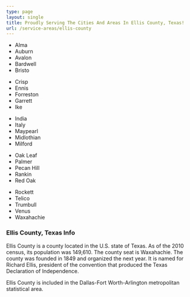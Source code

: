 ```yaml
---
type: page
layout: single
title: Proudly Serving The Cities And Areas In Ellis County, Texas!
url: /service-areas/ellis-county
---
```


<section class="counties">

- Alma
- Auburn
- Avalon
- Bardwell
- Bristo

* Crisp
* Ennis
* Forreston
* Garrett
* Ike

- India
- Italy
- Maypearl
- Midlothian
- Milford

* Oak Leaf
* Palmer
* Pecan Hill
* Rankin
* Red Oak

- Rockett
- Telico
- Trumbull
- Venus 
- Waxahachie

 </section>

 ### Ellis County, Texas Info

 Ellis County is a county located in the U.S. state of Texas. As of the 2010 census, its population was 149,610. The county seat is Waxahachie. The county was founded in 1849 and organized the next year. It is named for Richard Ellis, president of the convention that produced the Texas Declaration of Independence.

Ellis County is included in the Dallas-Fort Worth-Arlington metropolitan statistical area. 
